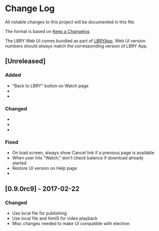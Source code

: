 # Change Log
All notable changes to this project will be documented in this file.

The format is based on [Keep a Changelog](http://keepachangelog.com/).

The LBRY Web UI comes bundled as part of [LBRYApp](https://github.com/lbryio/lbry-app).
Web UI version numbers should always match the corresponding version of LBRY App.

## [Unreleased]
### Added
  * "Back to LBRY" button on Watch page
  *
  *

### Changed
  *
  *
  *

### Fixed
  * On load screen, always show Cancel link if a previous page is available
  * When user hits "Watch," don't check balance if download already started
  * Restore UI version on Help page
  *

## [0.9.0rc9] - 2017-02-22
### Changed
 * Use local file for publishing
 * Use local file and html5 for video playback
 * Misc changes needed to make UI compatible with electron
